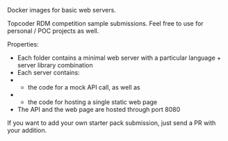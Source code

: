 Docker images for basic web servers. 

Topcoder RDM competition sample submissions. 
Feel free to use for personal / POC projects as well.

Properties:
* Each folder contains a minimal web server with a particular language + server library combination
* Each server contains:
* * the code for a mock API call, as well as 
* * the code for hosting a single static web page
* The API and the web page are hosted through port 8080

If you want to add your own starter pack submission, just send a PR with your addition.
